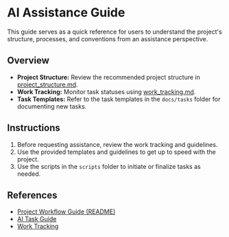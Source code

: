 # AI Assistance Guide

This guide serves as a quick reference for users to understand the project's structure, processes, and conventions from an assistance perspective.

## Overview

- **Project Structure:** Review the recommended project structure in [project_structure.md](project_structure.md).
- **Work Tracking:** Monitor task statuses using [work_tracking.md](work_tracking.md).
- **Task Templates:** Refer to the task templates in the `docs/tasks` folder for documenting new tasks.

## Instructions

1. Before requesting assistance, review the work tracking and guidelines.
2. Use the provided templates and guidelines to get up to speed with the project.
3. Use the scripts in the `scripts` folder to initiate or finalize tasks as needed.

## References

- [Project Workflow Guide (README)](../README.md)
- [AI Task Guide](ai_task_guide.md)
- [Work Tracking](work_tracking.md)
